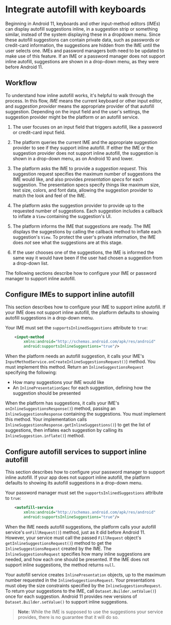 # Integrate autofill with keyboards

Beginning in Android 11, keyboards and other input-method editors (_IMEs_) can display autofill suggestions inline, in a suggestion strip or something similar, instead of the system displaying these in a dropdown menu. Since these autofill suggestions can contain private data, such as passwords or credit-card information, the suggestions are hidden from the IME until the user selects one. IMEs and password managers both need to be updated to make use of this feature. If an IME or a password manager does not support inline autofill, suggestions are shown in a drop-down menu, as they were before Android 11.

Workflow
--------

To understand how inline autofill works, it's helpful to walk through the process. In this flow, _IME_ means the current keyboard or other input editor, and _suggestion provider_ means the appropriate provider of that autofill suggestion. Depending on the input field and the user's settings, the suggestion provider might be the platform or an autofill service.

1.  The user focuses on an input field that triggers autofill, like a password or credit-card input field.
    
2.  The platform queries the current IME and the appropriate suggestion provider to see if they support inline autofill. If either the IME or the suggestion provider does not support inline autofill, the suggestion is shown in a drop-down menu, as on Android 10 and lower.
    
3.  The platform asks the IME to provide a _suggestion request_. This suggestion request specifies the maximum number of suggestions the IME would like, and also provides _presentation specs_ for each suggestion. The presentation specs specify things like maximum size, text size, colors, and font data, allowing the suggestion provider to match the look and feel of the IME.
    
4.  The platform asks the suggestion provider to provide up to the requested number of suggestions. Each suggestion includes a callback to inflate a `View` containing the suggestion's UI.
    
5.  The platform informs the IME that suggestions are ready. The IME displays the suggestions by calling the callback method to inflate each suggestion's `View`. To protect the user's private information, the IME does _not_ see what the suggestions are at this stage.
    
6.  If the user chooses one of the suggestions, the IME is informed the same way it would have been if the user had chosen a suggestion from a drop-down list.
    

The following sections describe how to configure your IME or password manager to support inline autofill.

Configure IMEs to support inline autofill
-----------------------------------------

This section describes how to configure your IME to support inline autofill. If your IME does not support inline autofill, the platform defaults to showing autofill suggestions in a drop-down menu.

Your IME must set the `supportsInlinedSuggestions` attribute to `true`:

```xml
    <input-method
        xmlns:android="http://schemas.android.com/apk/res/android"
        android:supportsInlineSuggestions="true"/>
```

When the platform needs an autofill suggestion, it calls your IME's `InputMethodService.onCreateInlineSuggestionsRequest()`) method. You must implement this method. Return an `InlineSuggestionsRequest` specifying the following:

*   How many suggestions your IME would like
*   An `InlinePresentationSpec` for each suggestion, defining how the suggestion should be presented
    

When the platform has suggestions, it calls your IME's `onInlineSuggestionsResponse()`) method, passing an `InlineSuggestionsResponse` containing the suggestions. You must implement this method. Your implementation calls `InlineSuggestionsResponse.getInlineSuggestions()`) to get the list of suggestions, then inflates each suggestion by calling its `InlineSuggestion.inflate()`) method.

Configure autofill services to support inline autofill
------------------------------------------------------

This section describes how to configure your password manager to support inline autofill. If your app does not support inline autofill, the platform defaults to showing its autofill suggestions in a drop-down menu.

Your password manager must set the `supportsInlinedSuggestions` attribute to `true`:

```xml
    <autofill-service
        xmlns:android="http://schemas.android.com/apk/res/android"
        android:supportsInlineSuggestions="true"/>
```

When the IME needs autofill suggestions, the platform calls your autofill service's `onFillRequest()`) method, just as it did before Android 11. However, your service must call the passed `FillRequest` object's `getInlineSuggestionsRequest()`) method to get the `InlineSuggestionsRequest` created by the IME. The `InlineSuggestionsRequest` specifies how many inline suggestions are needed, and how each one should be presented. If the IME does not support inline suggestions, the method returns `null`.

Your autofill service creates `InlinePresentation` objects, up to the maximum number requested in the `InlineSuggestionsRequest`. Your presentations must obey the size constraints specified by the `InlineSuggestionsRequest`. To return your suggestions to the IME, call `Dataset.Builder.setValue()`) once for each suggestion. Android 11 provides new versions of `Dataset.Builder.setValue()` to support inline suggestions.

> **Note:** While the IME is supposed to use the suggestions your service provides, there is no guarantee that it will do so.